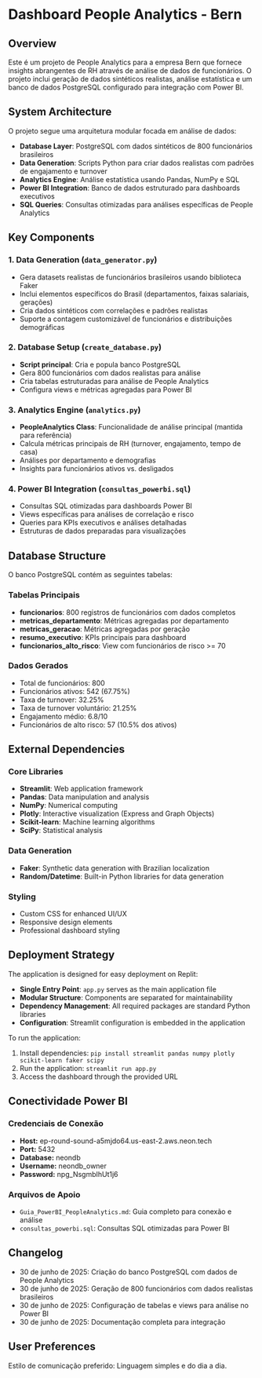 # Dashboard People Analytics - Bern

## Overview

Este é um projeto de People Analytics para a empresa Bern que fornece insights abrangentes de RH através de análise de dados de funcionários. O projeto inclui geração de dados sintéticos realistas, análise estatística e um banco de dados PostgreSQL configurado para integração com Power BI.

## System Architecture

O projeto segue uma arquitetura modular focada em análise de dados:

- **Database Layer**: PostgreSQL com dados sintéticos de 800 funcionários brasileiros
- **Data Generation**: Scripts Python para criar dados realistas com padrões de engajamento e turnover
- **Analytics Engine**: Análise estatística usando Pandas, NumPy e SQL
- **Power BI Integration**: Banco de dados estruturado para dashboards executivos
- **SQL Queries**: Consultas otimizadas para análises específicas de People Analytics

## Key Components

### 1. Data Generation (`data_generator.py`)
- Gera datasets realistas de funcionários brasileiros usando biblioteca Faker
- Inclui elementos específicos do Brasil (departamentos, faixas salariais, gerações)
- Cria dados sintéticos com correlações e padrões realistas
- Suporte a contagem customizável de funcionários e distribuições demográficas

### 2. Database Setup (`create_database.py`)
- **Script principal**: Cria e popula banco PostgreSQL
- Gera 800 funcionários com dados realistas para análise
- Cria tabelas estruturadas para análise de People Analytics
- Configura views e métricas agregadas para Power BI

### 3. Analytics Engine (`analytics.py`)
- **PeopleAnalytics Class**: Funcionalidade de análise principal (mantida para referência)
- Calcula métricas principais de RH (turnover, engajamento, tempo de casa)
- Análises por departamento e demografias
- Insights para funcionários ativos vs. desligados

### 4. Power BI Integration (`consultas_powerbi.sql`)
- Consultas SQL otimizadas para dashboards Power BI
- Views específicas para análises de correlação e risco
- Queries para KPIs executivos e análises detalhadas
- Estruturas de dados preparadas para visualizações

## Database Structure

O banco PostgreSQL contém as seguintes tabelas:

### Tabelas Principais
- **funcionarios**: 800 registros de funcionários com dados completos
- **metricas_departamento**: Métricas agregadas por departamento
- **metricas_geracao**: Métricas agregadas por geração
- **resumo_executivo**: KPIs principais para dashboard
- **funcionarios_alto_risco**: View com funcionários de risco >= 70

### Dados Gerados
- Total de funcionários: 800
- Funcionários ativos: 542 (67.75%)
- Taxa de turnover: 32.25%
- Taxa de turnover voluntário: 21.25%
- Engajamento médio: 6.8/10
- Funcionários de alto risco: 57 (10.5% dos ativos)

## External Dependencies

### Core Libraries
- **Streamlit**: Web application framework
- **Pandas**: Data manipulation and analysis
- **NumPy**: Numerical computing
- **Plotly**: Interactive visualization (Express and Graph Objects)
- **Scikit-learn**: Machine learning algorithms
- **SciPy**: Statistical analysis

### Data Generation
- **Faker**: Synthetic data generation with Brazilian localization
- **Random/Datetime**: Built-in Python libraries for data generation

### Styling
- Custom CSS for enhanced UI/UX
- Responsive design elements
- Professional dashboard styling

## Deployment Strategy

The application is designed for easy deployment on Replit:

- **Single Entry Point**: `app.py` serves as the main application file
- **Modular Structure**: Components are separated for maintainability
- **Dependency Management**: All required packages are standard Python libraries
- **Configuration**: Streamlit configuration is embedded in the application

To run the application:
1. Install dependencies: `pip install streamlit pandas numpy plotly scikit-learn faker scipy`
2. Run the application: `streamlit run app.py`
3. Access the dashboard through the provided URL

## Conectividade Power BI

### Credenciais de Conexão
- **Host:** ep-round-sound-a5mjdo64.us-east-2.aws.neon.tech
- **Port:** 5432
- **Database:** neondb
- **Username:** neondb_owner
- **Password:** npg_NsgmbIhUt1j6

### Arquivos de Apoio
- `Guia_PowerBI_PeopleAnalytics.md`: Guia completo para conexão e análise
- `consultas_powerbi.sql`: Consultas SQL otimizadas para Power BI

## Changelog

- 30 de junho de 2025: Criação do banco PostgreSQL com dados de People Analytics
- 30 de junho de 2025: Geração de 800 funcionários com dados realistas brasileiros
- 30 de junho de 2025: Configuração de tabelas e views para análise no Power BI
- 30 de junho de 2025: Documentação completa para integração

## User Preferences

Estilo de comunicação preferido: Linguagem simples e do dia a dia.